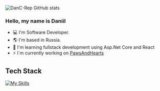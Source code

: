 ![DanC-Rep GitHub stats](https://github-readme-stats.vercel.app/api?username=DanC-rep&theme=nord&show_icons=true&rank_icon=github)
### Hello, my name is Daniil
- 💻 I'm Software Developer.
- 🌎 I'm based in Russia.
- 🚀 I'm learning fullstack development using Asp.Net Core and React
- ⚡ I`m currently working on [PawsAndHearts](http://github.com/DanC-rep/PawsAndHearts)

## Tech Stack
[![My Skills](https://skillicons.dev/icons?i=cs,dotnet,postgres,js,react,git,docker)](https://skillicons.dev)
